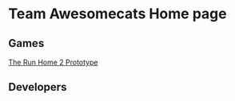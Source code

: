 # Team Awesomecats Home page

## Games
[The Run Home 2 Prototype](https://team-awesomecats.github.io/run-home-2)

## Developers
